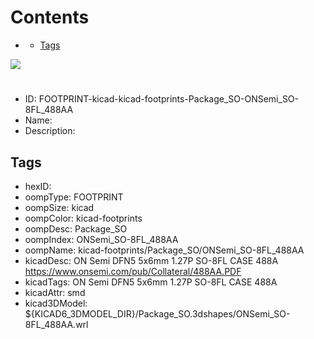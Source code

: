 



Contents
========

* [](#)
	* [Tags](#tags)
  
![][im]
# 

- ID: FOOTPRINT-kicad-kicad-footprints-Package_SO-ONSemi_SO-8FL_488AA
- Name: 
- Description: 

## Tags

- hexID: 
- oompType: FOOTPRINT
- oompSize: kicad
- oompColor: kicad-footprints
- oompDesc: Package_SO
- oompIndex: ONSemi_SO-8FL_488AA
- oompName: kicad-footprints/Package_SO/ONSemi_SO-8FL_488AA
- kicadDesc: ON Semi DFN5 5x6mm 1.27P SO-8FL CASE 488A https://www.onsemi.com/pub/Collateral/488AA.PDF
- kicadTags: ON Semi DFN5 5x6mm 1.27P SO-8FL CASE 488A
- kicadAttr: smd
- kicad3DModel: ${KICAD6_3DMODEL_DIR}/Package_SO.3dshapes/ONSemi_SO-8FL_488AA.wrl



[im]: image.png

